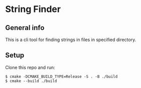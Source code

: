 # String Finder

## General info

This is a cli tool for finding strings in files in specified directory.

## Setup

Clone this repo and run:

```
$ cmake -DCMAKE_BUILD_TYPE=Release -S . -B ./build
$ cmake --build ./build
```
